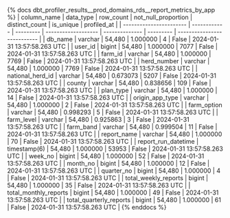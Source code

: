 {% docs dbt_profiler_results__prod_domains_rds__report_metrics_by_app  %}
| column_name             | data_type    | row_count | not_null_proportion | distinct_count | is_unique | profiled_at                 |
| ----------------------- | ------------ | --------- | ------------------- | -------------- | --------- | --------------------------- |
| db_name                 | varchar      |    54,480 |            1.000000 |              4 |     False | 2024-01-31 13:57:58.263 UTC |
| user_id                 | bigint       |    54,480 |            1.000000 |           7077 |     False | 2024-01-31 13:57:58.263 UTC |
| farm_id                 | varchar      |    54,480 |            1.000000 |           7769 |     False | 2024-01-31 13:57:58.263 UTC |
| herd_number             | varchar      |    54,480 |            1.000000 |           7769 |     False | 2024-01-31 13:57:58.263 UTC |
| national_herd_id        | varchar      |    54,480 |            0.673073 |           5207 |     False | 2024-01-31 13:57:58.263 UTC |
| county                  | varchar      |    54,480 |            0.838656 |            109 |     False | 2024-01-31 13:57:58.263 UTC |
| plan_type               | varchar      |    54,480 |            1.000000 |             14 |     False | 2024-01-31 13:57:58.263 UTC |
| origin_app_type         | varchar      |    54,480 |            1.000000 |              2 |     False | 2024-01-31 13:57:58.263 UTC |
| farm_option             | varchar      |    54,480 |            0.998293 |              5 |     False | 2024-01-31 13:57:58.263 UTC |
| farm_level              | varchar      |    54,480 |            0.925863 |              3 |     False | 2024-01-31 13:57:58.263 UTC |
| farm_band               | varchar      |    54,480 |            0.999504 |             11 |     False | 2024-01-31 13:57:58.263 UTC |
| report_name             | varchar      |    54,480 |            1.000000 |             70 |     False | 2024-01-31 13:57:58.263 UTC |
| report_run_datetime     | timestamp(6) |    54,480 |            1.000000 |          53953 |     False | 2024-01-31 13:57:58.263 UTC |
| week_no                 | bigint       |    54,480 |            1.000000 |             52 |     False | 2024-01-31 13:57:58.263 UTC |
| month_no                | bigint       |    54,480 |            1.000000 |             12 |     False | 2024-01-31 13:57:58.263 UTC |
| quarter_no              | bigint       |    54,480 |            1.000000 |              4 |     False | 2024-01-31 13:57:58.263 UTC |
| total_weekly_reports    | bigint       |    54,480 |            1.000000 |             35 |     False | 2024-01-31 13:57:58.263 UTC |
| total_monthly_reports   | bigint       |    54,480 |            1.000000 |             49 |     False | 2024-01-31 13:57:58.263 UTC |
| total_quarterly_reports | bigint       |    54,480 |            1.000000 |             61 |     False | 2024-01-31 13:57:58.263 UTC |
{% enddocs %}
